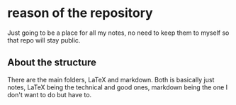 # reason of the repository
Just going to be a place for all my notes, no need to keep them to myself so
that repo will stay public.


## About the structure
There are the main folders, LaTeX and markdown. Both is basically just notes, LaTeX being the technical and good ones, markdown being the one I don't want to do but have to.
